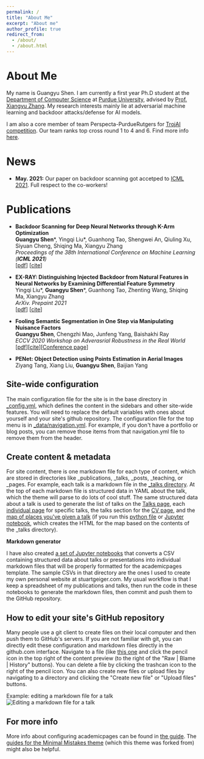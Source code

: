 ```yaml
---
permalink: /
title: "About Me"
excerpt: "About me"
author_profile: true
redirect_from: 
  - /about/
  - /about.html
---
```



About Me
======

My name is Guangyu Shen. I am currently a first year Ph.D student at the [Department of Computer Science](https://www.cs.purdue.edu/) at [Purdue University](https://www.purdue.edu/), advised by [Prof. Xiangyu Zhang](https://www.cs.purdue.edu/homes/xyzhang/). My research interests mainly lie at adversarial machine learning and backdoor attacks/defense for AI models. 

I am also a core member of team Perspecta-PurdueRutgers for [TrojAI competition](https://pages.nist.gov/trojai/). Our team ranks top cross round 1 to 4 and 6. Find more info [here](https://pages.nist.gov/trojai/docs/about.html).

News
======
* **May. 2021:** Our paper on backdoor scanning got accetped to [ICML 2021](https://icml.cc/). Full respect to the co-workers!

Publications
======
* **Backdoor Scanning for Deep Neural Networks through K-Arm Optimization** <br>
  **Guangyu Shen***, Yingqi Liu*, Guanhong Tao, Shengwei An, Qiuling Xu, Siyuan Cheng, Shiqing Ma, Xiangyu Zhang <br>
  *Proceedings of the 38th International Conference on Machine Learning (**ICML 2021**)* <br>
  [[pdf](https://arxiv.org/abs/2102.05123)] [[cite](https://scholar.googleusercontent.com/scholar.bib?q=info:taS9v2s0r_8J:scholar.google.com/&output=citation&scisdr=CgXFlNsWEPvnt1ZlwpY:AAGBfm0AAAAAYK9g2pZ2J_1p5oRIDqoD2k36r26mqs3-&scisig=AAGBfm0AAAAAYK9g2qlEyrHyklprPgoYiJG86WNXBE3O&scisf=4&ct=citation&cd=-1&hl=en&scfhb=1)]

* **EX-RAY: Distinguishing Injected Backdoor from Natural Features in Neural Networks by Examining Differential Feature Symmetry** <br>
  Yingqi Liu*, **Guangyu Shen***, Guanhong Tao, Zhenting Wang, Shiqing Ma, Xiangyu Zhang <br>
  *ArXiv. Prepaint 2021* <br>
  [[pdf](https://arxiv.org/abs/2103.08820)] [[cite](https://scholar.googleusercontent.com/scholar.bib?q=info:NbTRUraSRdgJ:scholar.google.com/&output=citation&scisdr=CgXFlNsWEPvnt1Zk7y8:AAGBfm0AAAAAYK9h9y_xAmVEh3rNqOXT5CeuGJRChU7c&scisig=AAGBfm0AAAAAYK9h96v_AM8CHHJY120ySK2RIpsmIli0&scisf=4&ct=citation&cd=-1&hl=en)]
 
 
* **Fooling Semantic Segmentation in One Step via Manipulating Nuisance Factors** <br>
  **Guangyu Shen**, Chengzhi Mao, Junfeng Yang, Baishakhi Ray <br>
  *ECCV 2020 Workshop on Adverasrial Robustness in the Real World* <br>
  [[pdf](http://www.cs.columbia.edu/~junfeng/papers/advspade-eccv20-arow.pdf)][[cite](https://scholar.googleusercontent.com/scholar.bib?q=info:2e2b8XXLw4QJ:scholar.google.com/&output=citation&scisdr=CgXFlNsWEPvnt1ZmZrQ:AAGBfm0AAAAAYK9jfrQkV2GM1lxqS17mmwJ_YsQ8dN_8&scisig=AAGBfm0AAAAAYK9jfn8EYvYjLRRQdQ-jMJAERy0nMAnS&scisf=4&ct=citation&cd=-1&hl=en)][[Conference page](https://eccv20-adv-workshop.github.io/)]

* **PENet: Object Detection using Points Estimation in Aerial Images** <br>
  Ziyang Tang, Xiang Liu, **Guangyu Shen**, Baijian Yang

Site-wide configuration
------
The main configuration file for the site is in the base directory in [_config.yml](https://github.com/academicpages/academicpages.github.io/blob/master/_config.yml), which defines the content in the sidebars and other site-wide features. You will need to replace the default variables with ones about yourself and your site's github repository. The configuration file for the top menu is in [_data/navigation.yml](https://github.com/academicpages/academicpages.github.io/blob/master/_data/navigation.yml). For example, if you don't have a portfolio or blog posts, you can remove those items from that navigation.yml file to remove them from the header. 

Create content & metadata
------
For site content, there is one markdown file for each type of content, which are stored in directories like _publications, _talks, _posts, _teaching, or _pages. For example, each talk is a markdown file in the [_talks directory](https://github.com/academicpages/academicpages.github.io/tree/master/_talks). At the top of each markdown file is structured data in YAML about the talk, which the theme will parse to do lots of cool stuff. The same structured data about a talk is used to generate the list of talks on the [Talks page](https://academicpages.github.io/talks), each [individual page](https://academicpages.github.io/talks/2012-03-01-talk-1) for specific talks, the talks section for the [CV page](https://academicpages.github.io/cv), and the [map of places you've given a talk](https://academicpages.github.io/talkmap.html) (if you run this [python file](https://github.com/academicpages/academicpages.github.io/blob/master/talkmap.py) or [Jupyter notebook](https://github.com/academicpages/academicpages.github.io/blob/master/talkmap.ipynb), which creates the HTML for the map based on the contents of the _talks directory).

**Markdown generator**

I have also created [a set of Jupyter notebooks](https://github.com/academicpages/academicpages.github.io/tree/master/markdown_generator
) that converts a CSV containing structured data about talks or presentations into individual markdown files that will be properly formatted for the academicpages template. The sample CSVs in that directory are the ones I used to create my own personal website at stuartgeiger.com. My usual workflow is that I keep a spreadsheet of my publications and talks, then run the code in these notebooks to generate the markdown files, then commit and push them to the GitHub repository.

How to edit your site's GitHub repository
------
Many people use a git client to create files on their local computer and then push them to GitHub's servers. If you are not familiar with git, you can directly edit these configuration and markdown files directly in the github.com interface. Navigate to a file (like [this one](https://github.com/academicpages/academicpages.github.io/blob/master/_talks/2012-03-01-talk-1.md) and click the pencil icon in the top right of the content preview (to the right of the "Raw | Blame | History" buttons). You can delete a file by clicking the trashcan icon to the right of the pencil icon. You can also create new files or upload files by navigating to a directory and clicking the "Create new file" or "Upload files" buttons. 

Example: editing a markdown file for a talk
![Editing a markdown file for a talk](/images/editing-talk.png)

For more info
------
More info about configuring academicpages can be found in [the guide](https://academicpages.github.io/markdown/). The [guides for the Minimal Mistakes theme](https://mmistakes.github.io/minimal-mistakes/docs/configuration/) (which this theme was forked from) might also be helpful.
